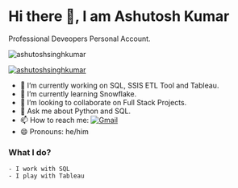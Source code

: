 # Hi there 👋, I am Ashutosh Kumar

Professional Deveopers Personal Account.

<p><img src="https://komarev.com/ghpvc/?username=ashutoshsinghkumar&label=Profile%20views&color=0e75b6&style=flat" alt="ashutoshsinghkumar" /></p>

<p><a href="https://github.com/ryo-ma/github-profile-trophy"><img src="https://github-profile-trophy.vercel.app/?username=ashutoshsinghkumar" alt="ashutoshsinghkumar" /></a></p>

- 🔭 I’m currently working on SQL, SSIS ETL Tool and Tableau.
- 🌱 I’m currently learning Snowflake.
- 👯 I’m looking to collaborate on Full Stack Projects.
- 💬 Ask me about Python and SQL.
- 📫 How to reach me: [![Gmail](https://img.shields.io/badge/-Gmail-c14438?&logo=Gmail&logoColor=white)](mailto:ashukr8055@gmail.com)
- 😄 Pronouns: he/him

### What I do?

    - I work with SQL
    - I play with Tableau
